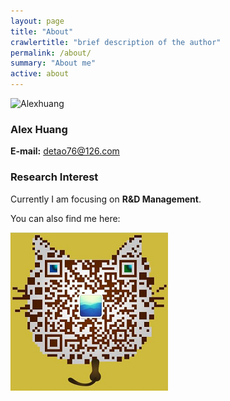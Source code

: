 ```yaml
---
layout: page
title: "About"
crawlertitle: "brief description of the author"
permalink: /about/
summary: "About me"
active: about
---
```


![Alexhuang](/img/name_cn.png)

### Alex Huang

**E-mail:** detao76@126.com


### Research Interest

Currently I am focusing on **R&D Management**.

You can also find me here:

![Alexhuang](/img/wechat_contact.jpg)
